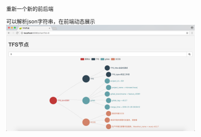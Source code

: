 重新一个新的前后端

可以解析json字符串，在前端动态展示
![image](https://github.com/broom2015qq/unicom/blob/master/pic/3.png)
